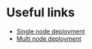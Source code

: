 # Useful links
* [Single node deployment](https://github.com/xacaxulu/mesos_vagrant)
* [Multi node deployment](https://github.com/vmware/photon/wiki/Install-and-Configure-a-Production-Ready-Mesos-Cluster-on-Photon-OS)
